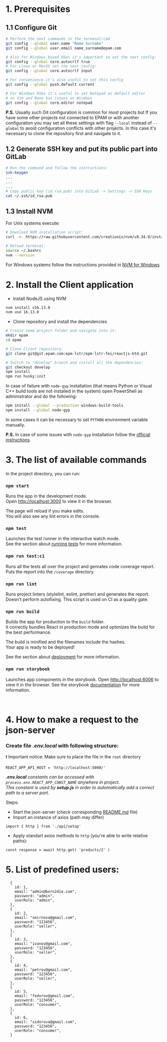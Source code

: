 # 1. Prerequisites
## 1.1 Configure Git

```bash
# Perform the next commands in the termanal/cmd
git config --global user.name "Name Surname"
git config --global user.email name_surname@epam.com

# Also for Windows based OSes it's important to set the next config:
git config --global core.autocrlf true
# For Linux or MacOS set the next config:
git config --global core.autocrlf input

# For convenience it's also useful to set this config
git config --global push.default current

# For Windows OSes it's useful to set Notepad as default editor
# as Vim and Nano has issues on Windows
git config --global core.editor notepad
```

**P.S.** Usually such Git configuration is common for most projects but If you have some other projects not connected to EPAM or with another configuration you may set all these settings with flag `--local` instead of `--global` to avoid configuration conflicts with other projects. In this case it's necessary to clone the repository first and navigate to it.

## 1.2 Generate SSH key and put its public part into GitLab

```bash
# Run the command and follow the instructions:
ssh-keygen
...
...
...
# Copy public key (id_rsa.pub) into GitLab -> Settings -> SSH Keys
cat ~/.ssh/id_rsa.pub
```


## 1.3 Install NVM

For Unix systems execute:

```bash
# Download NVM installation script:
curl -o- https://raw.githubusercontent.com/creationix/nvm/v0.34.0/install.sh | bash

# Reload terminal:
source ~/.bashrc
nvm --version
```
For Windows systems follow the instructions provided in [NVM for Windows](https://github.com/coreybutler/nvm-windows)

# 2. Install the Client application

- Install NodeJS using NVM

```bash
nvm install v16.13.0
nvm use 16.13.0
```

- Clone repository and install the dependencies

```bash
# Create some project folder and navigate into it:
mkdir epam
cd epam

# Clone Client repository:
git clone git@git.epam.com:epm-lstr/epm-lstr-fei/reactjs-btd.git

# Switch to "develop" branch and install all the dependencies:
git checkout develop
npm install
npm run husky:init
```

In case of failure with `node-gyp` installation (that means Python or Visual C++ build tools are not installed in the system) open PowerShell as administrator and do the following:

```bash
npm install --global --production windows-build-tools
npm install --global node-gyp
```

In some cases it can be necessary to set `PYTHON` environment variable manually.

**P.S.** In case of some issues with `node-gyp` installation follow the [official instructions](https://github.com/nodejs/node-gyp#on-windows).

# 3. The list of available commands

In the project directory, you can run:

### `npm start`

Runs the app in the development mode.\
Open [http://localhost:3000](http://localhost:3000) to view it in the browser.

The page will reload if you make edits.\
You will also see any lint errors in the console.

### `npm test`

Launches the test runner in the interactive watch mode.\
See the section about [running tests](https://facebook.github.io/create-react-app/docs/running-tests) for more information.

### `npm run test:ci`

Runs all the tests all over the project and genrates code coverage report. Puts the report into the `/coverage` directory.

### `npm run lint`

Runs project linters (stylelint, eslint, prettier) and generates the report. Doesn't perform autofixing. This script is used on CI as a quality gate.

### `npm run build`

Builds the app for production to the `build` folder.\
It correctly bundles React in production mode and optimizes the build for the best performance.

The build is minified and the filenames include the hashes.\
Your app is ready to be deployed!

See the section about [deployment](https://facebook.github.io/create-react-app/docs/deployment) for more information.

### `npm run storybook`

Launches app components in the storybook.
Open [http://localhost:6006](http://localhost:6006) to view it in the browser.
See the storybook [documentation](https://storybook.js.org/docs/react/get-started/introduction) for more information.

<br>

# 4. How to make a request to the json-server

### Create file *.env.local* with following structure:
:exclamation: Important notice: Make sure to place the file in the `root` directory
```
REACT_APP_API_HOST = 'http://localhost:5000/'
```

<em>**.env.local** constants can be accessed with `process.env.REACT_APP_CONST_NAME` anywhere in project.<br>
This constant is used by **setup.js** in order to automatically add a correct path to a server port.</em>

Steps:
- Start the json-server (check corresponding <a href='https://git.epam.com/epm-lstr/epm-lstr-fei/btd-rest-api-server/-/tree/develop'>README.md</a> file)
- Import an instance of axios (path may differ)
```
import { http } from './api/setup'
```
- Apply standart axios methods to `http` (you're able to write relative paths):
```
const response = await http.get( 'products/2' )
```
# 5. List of predefined users:

```
  {
    id: 1,
    email: "admin@born2die.com",
    password: "admin",
    userRole: "admin",
  },
  {
    id: 2,
    email: "smirnova@gmail.com",
    password: "123456",
    userRole: "seller",
  },
  {
    id: 3,
    email: "ivanov@gmail.com",
    password: "123456",
    userRole: "seller",
  },
  {
    id: 4,
    email: "petrov@gmail.com",
    password: "123456",
    userRole: "seller",
  },
  {
    id: 5,
    email: "fedorov@gmail.com",
    password: "123456",
    userRole: "consumer",
  },
  {
    id: 6,
    email: "sidorova@gmail.com",
    password: "123456",
    userRole: "consumer",
  }
```
